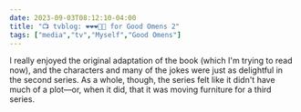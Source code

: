 ---date: 2023-09-03T08:12:10-04:00title: "📺 tvblog: ❤️❤️❤️🖤🖤 for Good Omens 2"tags: ["media","tv","Myself","Good Omens"]---I really enjoyed the original adaptation of the book (which I'm trying to read now), and the characters and many of the jokes were just as delightful in the second series. As a whole, though, the series felt like it didn't have much of a plot—or, when it did, that it was moving furniture for a third series.